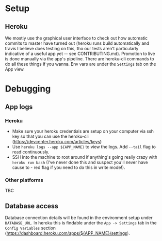 # Setup

## Heroku

We mostly use the graphical user interface to check out how automatic commits to master have turned out (heroku runs build automatically and travis I believe does testing on this, tho our tests aren't particularly indicative of a useful app yet -- see CONTRIBUTING.md). Promotion to live is done manually via the app's pipeline. There are heroku-cli commands to do all these things if you wanna. Env vars are under the `Settings` tab on the App view.

# Debugging

## App logs

### Heroku

- Make sure your heroku credentials are setup on your computer via ssh key so that you can use the heroku-cli (https://devcenter.heroku.com/articles/keys)
- Use `heroku logs --app ${APP_NAME}` to view the logs. Add `--tail` flag to read continuously.
- SSH into the machine to root around if anything's going really crazy with `heroku run bash` (I've never done this and suspect you'll never have cause to - red flag if you need to do this in write mode!).

### Other platforms
TBC

## Database access
Database connection details will be found in the environment setup under `DATABASE_URL`. In heroku this is findable under the `App -> Settings` tab in the `Config Variables` section (https://dashboard.heroku.com/apps/${APP_NAME}/settings).